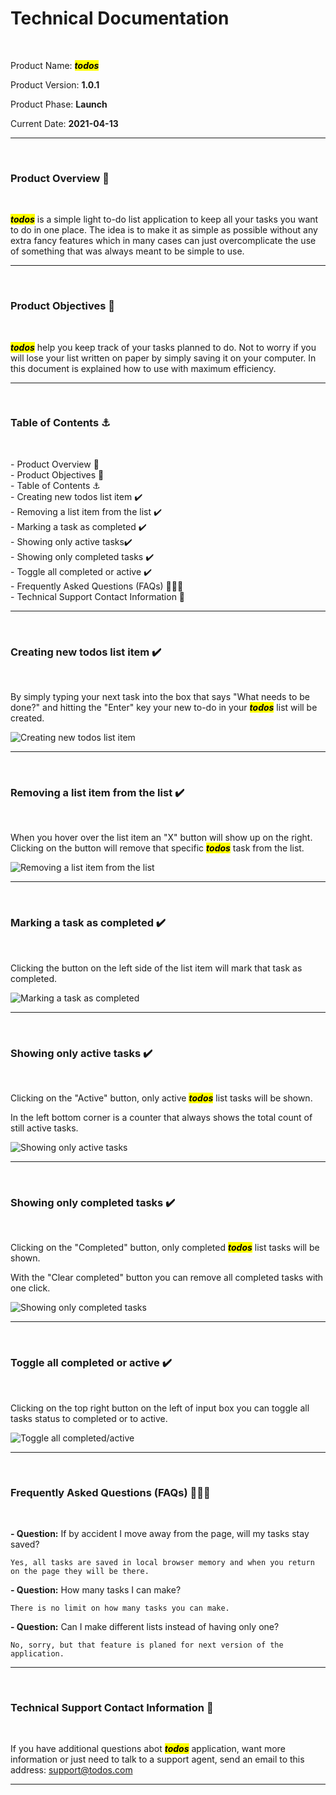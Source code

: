 # Technical Documentation

&nbsp;

Product Name: <mark>_**todos**_</mark>

Product Version: **1.0.1**

Product Phase: **Launch**

Current Date: **2021-04-13**

---

&nbsp;

### **Product Overview** 👀

&nbsp;

<mark>_**todos**_</mark> is a simple light to-do list application to keep all your tasks you want to do in one place. The idea is to make it as simple as possible without any extra fancy features which in many cases can just overcomplicate the use of something that was always meant to be simple to use.

---

&nbsp;

### **Product Objectives** 🎯

&nbsp;

<mark>_**todos**_</mark> help you keep track of your tasks planned to do. Not to worry if you will lose your list written on paper by simply saving it on your computer. In this document is explained how to use with maximum efficiency.

---

&nbsp;

### **Table of Contents** ⚓

&nbsp;

\- Product Overview 👀<br>
\- Product Objectives 🎯<br>
\- Table of Contents ⚓<br>
\- Creating new todos list item ✔️<br>
\- Removing a list item from the list ✔️<br>
\- Marking a task as completed ✔️<br>
\- Showing only active tasks✔️<br>
\- Showing only completed tasks ✔️<br>
\- Toggle all completed or active ✔️<br>
\- Frequently Asked Questions (FAQs) 🙋🏽‍♂️<br>
\- Technical Support Contact Information 💬

---

&nbsp;

### **Creating new todos list item** ✔️

&nbsp;

By simply typing your next task into the box that says "What needs to be done?" and hitting the "Enter" key your new to-do in your <mark>_**todos**_</mark> list will be created.

![Creating new todos list item](images/Image1.jpg)

---

&nbsp;

### **Removing a list item from the list** ✔️

&nbsp;

When you hover over the list item an "X" button will show up on the right. Clicking on the button will remove that specific <mark>_**todos**_</mark> task from the list.

![Removing a list item from the list](images/image0.jpg)

---

&nbsp;

### **Marking a task as completed** ✔️

&nbsp;

Clicking the button on the left side of the list item will mark that task as completed.

![Marking a task as completed](images/Image2.jpg)

---

&nbsp;

### **Showing only active tasks** ✔️

&nbsp;

Clicking on the "Active" button, only active <mark>_**todos**_</mark> list tasks will be shown.

In the left bottom corner is a counter that always shows the total count of still active tasks.

![Showing only active tasks](images/Image3.jpg)

---

&nbsp;

### **Showing only completed tasks** ✔️

&nbsp;

Clicking on the "Completed" button, only completed <mark>_**todos**_</mark> list tasks will be shown.

With the "Clear completed" button you can remove all completed tasks with one click.

![Showing only completed tasks](images/Image4.jpg)

---

&nbsp;

### **Toggle all completed or active** ✔️

&nbsp;

Clicking on the top right button on the left of input box you can toggle all tasks status to completed or to active.

![Toggle all completed/active](images/Image5.jpg)

---

&nbsp;

### **Frequently Asked Questions (FAQs)** 🙋🏽‍♂️

&nbsp;

**- Question:** If by accident I move away from the page, will my tasks stay saved?

    Yes, all tasks are saved in local browser memory and when you return on the page they will be there.

**- Question:** How many tasks I can make?

    There is no limit on how many tasks you can make.

**- Question:** Can I make different lists instead of having only one?

    No, sorry, but that feature is planed for next version of the application.

---

&nbsp;

### **Technical Support Contact Information** 💬

&nbsp;

If you have additional questions abot <mark>_**todos**_</mark> application, want more information or just need to talk to a support agent, send an email to this address: support@todos.com

---

&nbsp;
